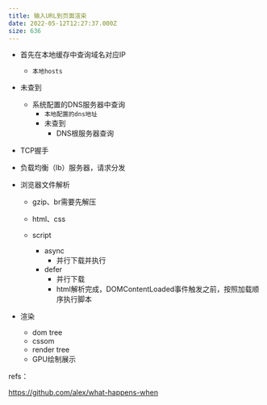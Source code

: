 ```yaml
---
title: 输入URL到⻚面渲染
date: 2022-05-12T12:27:37.000Z
size: 636
---
```

- 首先在本地缓存中查询域名对应IP

  - `本地hosts`

- 未查到

  - 系统配置的DNS服务器中查询
    - `本地配置的dns地址`
    - 未查到
      - DNS根服务器查询

- TCP握手

- 负载均衡（lb）服务器，请求分发

- 浏览器文件解析

  - gzip、br需要先解压

  - html、css
  - script
    - async
      - 并行下载并执行
    - defer
      - 并行下载
      - html解析完成，DOMContentLoaded事件触发之前，按照加载顺序执行脚本

- 渲染

  - dom tree
  - cssom
  - render tree
  - GPU绘制展示



refs：

https://github.com/alex/what-happens-when
